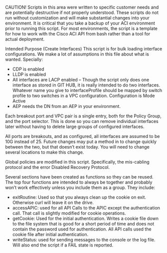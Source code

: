 CAUTION!
Scripts in this area were written to specific customer needs and are potentially destructive if not properly understood. These scripts do not run without customization and will make substantial changes into your environment. It is critical that you take a backup of your ACI environment prior to running this script. For most environments, the script is a template for how to work with the Cisco ACI API from bash rather than a tool for actual deployment. 

Intended Purpose (Create Interfaces)
This script is for bulk loading interface configurations. We make a lot of assumptions in this file about what is wanted. Specially:

-	CDP is enabled
-	LLDP is enabled
-	All interfaces are LACP enabled – Though the script only does one interface as stored in GIT HUB, it is really intended to do two interfaces. Whatever name you give to interfaceProfile should be mapped by switch profile to two switches in a VPC configuration. Configuration is Mode Active
-	 AEP needs the DN from an AEP in your environment. 

Each breakout port and VPC pair is a single entry, both for the Policy Group, and the port selector. This is done so you can remove individual interfaces later without having to delete large groups of configured interfaces. 

All ports are breakouts, and as configured, all interfaces are assumed to be 10G instead of 25. Future changes may put a method in to change quickly between the two, but that doesn’t exist today. You will need to change several locations to make this change. 

Global policies are modified in this script. Specifically, the mis-cabling protocol and the error Disabled Recovery Protocol. 

Several sections have been created as functions so they can be reused. The top four functions are intended to always be together and probably won’t work effectively unless you include them as a group. They include:

-	exitRoutine: Used so that you always clean up the cookie on exit. Otherwise curl will leave it on the drive.
-	accessAPIC: used for all API Calls to the APIC except the authentication call. That call is slightly modified for cookie operations.
-	getCookie: Used for the initial authentication. Writes a cookie file down to the file system that is good for a short period of time and does not contain the password used for authentication. All API calls used the cookie file after initial authentication. 
-	writeStatus: used for sending messages to the console or the log file. Will also end the script if a FAIL state is reported. 

